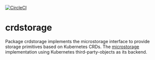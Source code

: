 [![CircleCI](https://circleci.com/gh/giantswarm/crdstorage.svg?style=shield)](https://circleci.com/gh/giantswarm/crdstorage)

# crdstorage

Package crdstorage implements the microstorage interface to provide storage
primitives based on Kubernetes CRDs. The [microstorage][microstorage]
implementation using Kubernetes third-party-objects as its backend.

[microstorage]: https://github.com/giantswarm/microstorage
